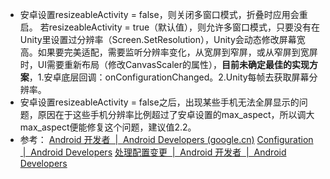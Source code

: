 - 安卓设置resizeableActivity = false，则关闭多窗口模式，折叠时应用会重启。
  若resizeableActivity = true（默认值），则允许多窗口模式，只要没有在Unity里设置过分辨率（Screen.SetResolution），Unity会动态修改屏幕宽高。如果要完美适配，需要监听分辨率变化，从宽屏到窄屏，或从窄屏到宽屏时，UI需要重新布局（修改CanvasScaler的属性），**目前未确定最佳的实现方案**，1.安卓底层回调：onConfigurationChanged。2.Unity每帧去获取屏幕分辨率。
- 安卓设置resizeableActivity = false之后，出现某些手机无法全屏显示的问题，原因在于这些手机分辨率比例超过了安卓设置的max_aspect，所以调大max_aspect便能修复这个问题，建议值2.2。
- 参考：
  [Android 开发者  |  Android Developers (google.cn)](https://developer.android.google.cn/guide/topics/manifest/supports-screens-element?hl=zh-cn#compat-mode)
  [Configuration  |  Android Developers](https://developer.android.com/reference/android/content/res/Configuration)
  [处理配置变更  |  Android 开发者  |  Android Developers](https://developer.android.com/guide/topics/resources/runtime-changes?hl=zh-cn)